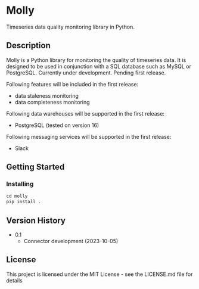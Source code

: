 # Molly

Timeseries data quality monitoring library in Python.

## Description

Molly is a Python library for monitoring the quality of timeseries data. It is designed to be used in conjunction with a SQL database such as MySQL or PostgreSQL. Currently under development. Pending first release.

Following features will be included in the first release:

- data staleness monitoring
- data completeness monitoring

Following data warehouses will be supported in the first release:

- PostgreSQL (tested on version 16)

Following messaging services will be supported in the first release:

- Slack

## Getting Started

### Installing

```python
cd molly
pip install .
```

## Version History

- 0.1
  - Connector development (2023-10-05)

## License

This project is licensed under the MIT License - see the LICENSE.md file for details
